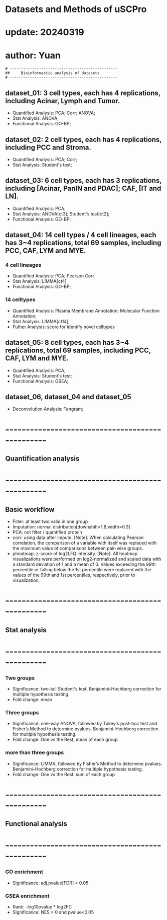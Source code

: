 

# Datasets and Methods of uSCPro
# update: 20240319
# author: Yuan
```
# ------------------------------------------------
##     Bioinformastic analysis of datasets
# ------------------------------------------------
```
## dataset_01: 3 cell types, each has 4 replications, including Acinar, Lymph and Tumor. 
- Quantified Analysis: PCA; Corr; ANOVA; 
- Stat Analysis: ANOVA; 
- Functional Analysis: GO-BP; 

## dataset_02: 2 cell types, each has 4 replications, including PCC and Stroma. 
- Quantified Analysis: PCA; Corr; 
- Stat Analysis: Student's test;

## dataset_03: 6 cell types, each has 3 replications, including [Acinar, PanIN and PDAC]; CAF, [IT and LN]. 
- Quantified Analysis: PCA; 
- Stat Analysis: ANOVA[ct3]; Student's test[ct2];
- Functional Analysis: GO-BP; 

## dataset_04: 14 cell types / 4 cell lineages, each has 3~4 replications, total 69 samples, including PCC, CAF, LYM and MYE. 
### 4 cell lineages
- Quantified Analysis: PCA; Pearson Corr.
- Stat Analysis: LIMMA[ct4]
- Functional Analysis: GO-BP; 

### 14 celltypes
- Quantified Analysis: Plasma Membrane Annotation; Molecular Function Annotation; 
- Stat Analysis: LIMMA[ct14]; 
- Futher Analysis: score for identify novel celltypes

## dataset_05: 8 cell types, each has 3~4 replications, total 69 samples, including PCC, CAF, LYM and MYE. 
- Quantified Analysis: PCA; 
- Stat Analysis: Student's test;
- Functional Analysis: GSEA; 

## dataset_06, dataset_04 and dataset_05
- Deconvolution Analysis: Tangram; 

# ------------------------------------------------
##             Quantification analysis
# ------------------------------------------------
## Basic workflow
- Filter: at least two valid in one group
- Imputation: normal distribution[downshift=1.8;width=0.3]
- PCA: not filter / quantified protein
- corr: using data after impute. [Note]. When calculating Pearson correlation, the comparison of a variable with itself was replaced with the maximum value of comparisons between pair-wise groups.
- pheatmap: z-score of log2LFQ intensity. [Note]. All heatmap visualizations were performed on log2-normalized and scaled data with a standard deviation of 1 and a mean of 0. Values exceeding the 99th percentile or falling below the 1st percentile were replaced with the values of the 99th and 1st percentiles, respectively, prior to visualization.

# ------------------------------------------------
##                  Stat analysis
# ------------------------------------------------
### Two groups
- Significance: two-tail Student's test, Benjamini–Hochberg correction for multiple hypothesis testing.
- Fold change: mean

### Three groups
- Significance: one-way ANOVA, followed by Tukey's post-hoc test and  Fisher’s Method to determine pvalues. Benjamini–Hochberg correction for multiple hypothesis testing.
- Fold change: One vs the Rest, mean of each group

### more than three groups
- Significance: LIMMA, followed by Fisher’s Method to determine pvalues. Benjamini–Hochberg correction for multiple hypothesis testing.
- Fold change: One vs the Rest. sum of each group

# ------------------------------------------------
##                Functional analysis
# ------------------------------------------------
### GO enrichment
- Significance: adj.pvalue[FDR] < 0.05

### GSEA enrichment
- Rank: -log10pvalue * log2FC
- Significance: NES > 0 and pvalue<0.05

